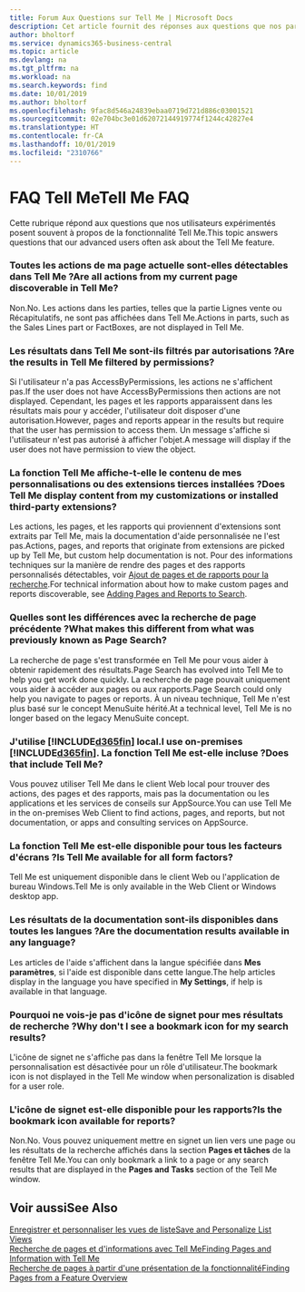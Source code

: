 ```yaml
---
title: Forum Aux Questions sur Tell Me | Microsoft Docs
description: Cet article fournit des réponses aux questions que nos partenaires et clients posent souvent sur Tell Me.
author: bholtorf
ms.service: dynamics365-business-central
ms.topic: article
ms.devlang: na
ms.tgt_pltfrm: na
ms.workload: na
ms.search.keywords: find
ms.date: 10/01/2019
ms.author: bholtorf
ms.openlocfilehash: 9fac8d546a24839ebaa0719d721d886c03001521
ms.sourcegitcommit: 02e704bc3e01d62072144919774f1244c42827e4
ms.translationtype: HT
ms.contentlocale: fr-CA
ms.lasthandoff: 10/01/2019
ms.locfileid: "2310766"
---
```

# <a name="tell-me-faq"></a><span data-ttu-id="95a28-103">FAQ Tell Me</span><span class="sxs-lookup"><span data-stu-id="95a28-103">Tell Me FAQ</span></span>
<span data-ttu-id="95a28-104">Cette rubrique répond aux questions que nos utilisateurs expérimentés posent souvent à propos de la fonctionnalité Tell Me.</span><span class="sxs-lookup"><span data-stu-id="95a28-104">This topic answers questions that our advanced users often ask about the Tell Me feature.</span></span>

### <a name="are-all-actions-from-my-current-page-discoverable-in-tell-me"></a><span data-ttu-id="95a28-105">Toutes les actions de ma page actuelle sont-elles détectables dans Tell Me ?</span><span class="sxs-lookup"><span data-stu-id="95a28-105">Are all actions from my current page discoverable in Tell Me?</span></span>
<span data-ttu-id="95a28-106">Non.</span><span class="sxs-lookup"><span data-stu-id="95a28-106">No.</span></span> <span data-ttu-id="95a28-107">Les actions dans les parties, telles que la partie Lignes vente ou Récapitulatifs, ne sont pas affichées dans Tell Me.</span><span class="sxs-lookup"><span data-stu-id="95a28-107">Actions in parts, such as the Sales Lines part or FactBoxes, are not displayed in Tell Me.</span></span>

### <a name="are-the-results-in-tell-me-filtered-by-permissions"></a><span data-ttu-id="95a28-108">Les résultats dans Tell Me sont-ils filtrés par autorisations ?</span><span class="sxs-lookup"><span data-stu-id="95a28-108">Are the results in Tell Me filtered by permissions?</span></span>
<span data-ttu-id="95a28-109">Si l'utilisateur n'a pas AccessByPermissions, les actions ne s'affichent pas.</span><span class="sxs-lookup"><span data-stu-id="95a28-109">If the user does not have AccessByPermissions then actions are not displayed.</span></span> <span data-ttu-id="95a28-110">Cependant, les pages et les rapports apparaissent dans les résultats mais pour y accéder, l'utilisateur doit disposer d'une autorisation.</span><span class="sxs-lookup"><span data-stu-id="95a28-110">However, pages and reports appear in the results but require that the user has permission to access them.</span></span> <span data-ttu-id="95a28-111">Un message s'affiche si l'utilisateur n'est pas autorisé à afficher l'objet.</span><span class="sxs-lookup"><span data-stu-id="95a28-111">A message will display if the user does not have permission to view the object.</span></span>

### <a name="does-tell-me-display-content-from-my-customizations-or-installed-third-party-extensions"></a><span data-ttu-id="95a28-112">La fonction Tell Me affiche-t-elle le contenu de mes personnalisations ou des extensions tierces installées ?</span><span class="sxs-lookup"><span data-stu-id="95a28-112">Does Tell Me display content from my customizations or installed third-party extensions?</span></span>
<span data-ttu-id="95a28-113">Les actions, les pages, et les rapports qui proviennent d'extensions sont extraits par Tell Me, mais la documentation d'aide personnalisée ne l'est pas.</span><span class="sxs-lookup"><span data-stu-id="95a28-113">Actions, pages, and reports that originate from extensions are picked up by Tell Me, but custom help documentation is not.</span></span> <span data-ttu-id="95a28-114">Pour des informations techniques sur la manière de rendre des pages et des rapports personnalisés détectables, voir [Ajout de pages et de rapports pour la recherche](/dynamics365/business-central/dev-itpro/developer/devenv-al-menusuite-functionality).</span><span class="sxs-lookup"><span data-stu-id="95a28-114">For technical information about how to make custom pages and reports discoverable, see [Adding Pages and Reports to Search](/dynamics365/business-central/dev-itpro/developer/devenv-al-menusuite-functionality).</span></span>

### <a name="what-makes-this-different-from-what-was-previously-known-as-page-search"></a><span data-ttu-id="95a28-115">Quelles sont les différences avec la recherche de page précédente ?</span><span class="sxs-lookup"><span data-stu-id="95a28-115">What makes this different from what was previously known as Page Search?</span></span>
<span data-ttu-id="95a28-116">La recherche de page s'est transformée en Tell Me pour vous aider à obtenir rapidement des résultats.</span><span class="sxs-lookup"><span data-stu-id="95a28-116">Page Search has evolved into Tell Me to help you get work done quickly.</span></span> <span data-ttu-id="95a28-117">La recherche de page pouvait uniquement vous aider à accéder aux pages ou aux rapports.</span><span class="sxs-lookup"><span data-stu-id="95a28-117">Page Search could only help you navigate to pages or reports.</span></span> <span data-ttu-id="95a28-118">À un niveau technique, Tell Me n'est plus basé sur le concept MenuSuite hérité.</span><span class="sxs-lookup"><span data-stu-id="95a28-118">At a technical level, Tell Me is no longer based on the legacy MenuSuite concept.</span></span>

### <a name="i-use-on-premises-included365finincludesd365fin_mdmd-does-that-include-tell-me"></a><span data-ttu-id="95a28-119">J'utilise [!INCLUDE[d365fin](includes/d365fin_md.md)] local.</span><span class="sxs-lookup"><span data-stu-id="95a28-119">I use on-premises [!INCLUDE[d365fin](includes/d365fin_md.md)].</span></span> <span data-ttu-id="95a28-120">La fonction Tell Me est-elle incluse ?</span><span class="sxs-lookup"><span data-stu-id="95a28-120">Does that include Tell Me?</span></span>
<span data-ttu-id="95a28-121">Vous pouvez utiliser Tell Me dans le client Web local pour trouver des actions, des pages et des rapports, mais pas la documentation ou les applications et les services de conseils sur AppSource.</span><span class="sxs-lookup"><span data-stu-id="95a28-121">You can use Tell Me in the on-premises Web Client to find actions, pages, and reports, but not documentation, or apps and consulting services on AppSource.</span></span>

### <a name="is-tell-me-available-for-all-form-factors"></a><span data-ttu-id="95a28-122">La fonction Tell Me est-elle disponible pour tous les facteurs d'écrans ?</span><span class="sxs-lookup"><span data-stu-id="95a28-122">Is Tell Me available for all form factors?</span></span>
<span data-ttu-id="95a28-123">Tell Me est uniquement disponible dans le client Web ou l'application de bureau Windows.</span><span class="sxs-lookup"><span data-stu-id="95a28-123">Tell Me is only available in the Web Client or Windows desktop app.</span></span>

### <a name="are-the-documentation-results-available-in-any-language"></a><span data-ttu-id="95a28-124">Les résultats de la documentation sont-ils disponibles dans toutes les langues ?</span><span class="sxs-lookup"><span data-stu-id="95a28-124">Are the documentation results available in any language?</span></span>
<span data-ttu-id="95a28-125">Les articles de l'aide s'affichent dans la langue spécifiée dans **Mes paramètres**, si l'aide est disponible dans cette langue.</span><span class="sxs-lookup"><span data-stu-id="95a28-125">The help articles display in the language you have specified in **My Settings**, if help is available in that language.</span></span>

### <a name="why-dont-i-see-a-bookmark-icon-for-my-search-results"></a><span data-ttu-id="95a28-126">Pourquoi ne vois-je pas d'icône de signet pour mes résultats de recherche ?</span><span class="sxs-lookup"><span data-stu-id="95a28-126">Why don't I see a bookmark icon for my search results?</span></span>
<span data-ttu-id="95a28-127">L'icône de signet ne s'affiche pas dans la fenêtre Tell Me lorsque la personnalisation est désactivée pour un rôle d'utilisateur.</span><span class="sxs-lookup"><span data-stu-id="95a28-127">The bookmark icon is not displayed in the Tell Me window when personalization is disabled for a user role.</span></span>

### <a name="is-the-bookmark-icon-available-for-reports"></a><span data-ttu-id="95a28-128">L'icône de signet est-elle disponible pour les rapports?</span><span class="sxs-lookup"><span data-stu-id="95a28-128">Is the bookmark icon available for reports?</span></span>
<span data-ttu-id="95a28-129">Non.</span><span class="sxs-lookup"><span data-stu-id="95a28-129">No.</span></span> <span data-ttu-id="95a28-130">Vous pouvez uniquement mettre en signet un lien vers une page ou les résultats de la recherche affichés dans la section **Pages et tâches** de la fenêtre Tell Me.</span><span class="sxs-lookup"><span data-stu-id="95a28-130">You can only bookmark a link to a page or any search results that are displayed in the **Pages and Tasks** section of the Tell Me window.</span></span>


## <a name="see-also"></a><span data-ttu-id="95a28-131">Voir aussi</span><span class="sxs-lookup"><span data-stu-id="95a28-131">See Also</span></span>  
[<span data-ttu-id="95a28-132">Enregistrer et personnaliser les vues de liste</span><span class="sxs-lookup"><span data-stu-id="95a28-132">Save and Personalize List Views</span></span>](ui-views.md)  
[<span data-ttu-id="95a28-133">Recherche de pages et d'informations avec Tell Me</span><span class="sxs-lookup"><span data-stu-id="95a28-133">Finding Pages and Information with Tell Me</span></span>](ui-search.md)  
[<span data-ttu-id="95a28-134">Recherche de pages à partir d'une présentation de la fonctionnalité</span><span class="sxs-lookup"><span data-stu-id="95a28-134">Finding Pages from a Feature Overview</span></span>](ui-role-explorer.md)
